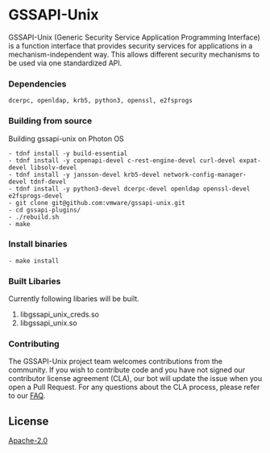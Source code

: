 # GSSAPI-Unix
GSSAPI-Unix (Generic Security Service Application Programming Interface) is a function interface that provides security services for applications in a mechanism-independent way. This allows different security mechanisms to be used via one standardized API.


### Dependencies
    dcerpc, openldap, krb5, python3, openssl, e2fsprogs


### Building from source
Building gssapi-unix on Photon OS

    - tdnf install -y build-essential
    - tdnf install -y copenapi-devel c-rest-engine-devel curl-devel expat-devel libsolv-devel 
    - tdnf install -y jansson-devel krb5-devel network-config-manager-devel tdnf-devel
    - tdnf install -y python3-devel dcerpc-devel openldap openssl-devel e2fsprogs-devel
    - git clone git@github.com:vmware/gssapi-unix.git
    - cd gssapi-plugins/
    - ./rebuild.sh
    - make


### Install binaries
    - make install

### Built Libaries 
Currently following libaries will be built.
  1. libgssapi_unix_creds.so
  2. libgssapi_unix.so
 

### Contributing
The GSSAPI-Unix project team welcomes contributions from the community. If you wish to contribute code and you have not signed our contributor license agreement (CLA), our bot will update the issue when you open a Pull Request. For any questions about the CLA process, please refer to our [FAQ](https://cla.vmware.com/faq).


License
----
[Apache-2.0](https://spdx.org/licenses/Apache-2.0.html)



